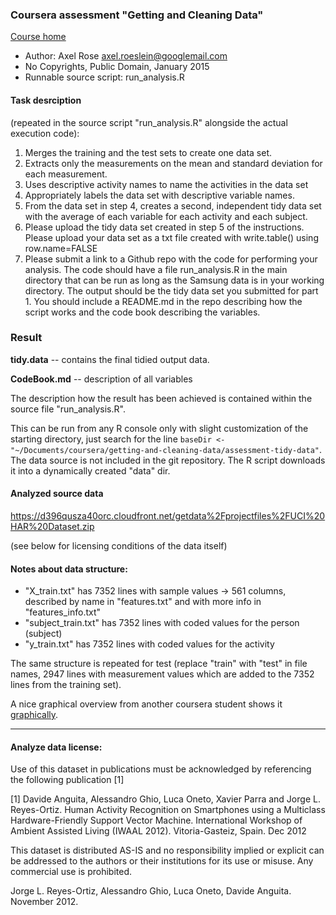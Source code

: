 ### Coursera assessment "Getting and Cleaning Data"

[Course home](https://class.coursera.org/getdata-010)

- Author: Axel Rose <axel.roeslein@googlemail.com>
- No Copyrights, Public Domain, January 2015
- Runnable source script: run_analysis.R


#### Task desrciption
(repeated in the source script "run_analysis.R" alongside the actual execution code):

1. Merges the training and the test sets to create one data set.
2. Extracts only the measurements on the mean and standard deviation for each measurement.
3. Uses descriptive activity names to name the activities in the data set
4. Appropriately labels the data set with descriptive variable names.
5. From the data set in step 4, creates a second, independent tidy data set with the average of each variable for each activity and each subject.
6. Please upload the tidy data set created in step 5 of the instructions. Please upload your data set as a txt file created with write.table() using row.name=FALSE
7. Please submit a link to a Github repo with the code for performing your analysis. The code should have a file run_analysis.R in the main directory that can be run as long as the Samsung data is in your working directory. The output should be the tidy data set you submitted for part 1. You should include a README.md in the repo describing how the script works and the code book describing the variables.

### Result

**tidy.data** -- contains the final tidied output data.

**CodeBook.md** -- description of all variables

The description how the result has been achieved is contained within the source file "run_analysis.R".

This can be run from any R console only with slight customization of the starting directory, just search for the line `baseDir <- "~/Documents/coursera/getting-and-cleaning-data/assessment-tidy-data"`. The data source is not included in the git repository. The R script downloads it into a dynamically created "data" dir.


#### Analyzed source data

https://d396qusza40orc.cloudfront.net/getdata%2Fprojectfiles%2FUCI%20HAR%20Dataset.zip

(see below for licensing conditions of the data itself)

#### Notes about data structure:

- "X_train.txt" has 7352 lines with sample values -> 561 columns, described by name in "features.txt" and with more info in "features_info.txt"
- "subject_train.txt" has 7352 lines with coded values for the person (subject)
- "y_train.txt" has 7352 lines with coded values for the activity

The same structure is repeated for test (replace "train" with "test" in file names, 2947 lines with measurement values which are added to the 7352 lines from the training set).

A nice graphical overview from another coursera student shows it [graphically](https://coursera-forum-screenshots.s3.amazonaws.com/ab/a2776024af11e4a69d5576f8bc8459/Slide2.png).

---

#### Analyze data license:

Use of this dataset in publications must be acknowledged by referencing the following publication [1]

[1] Davide Anguita, Alessandro Ghio, Luca Oneto, Xavier Parra and Jorge L. Reyes-Ortiz. Human Activity Recognition on Smartphones using a Multiclass Hardware-Friendly Support Vector Machine. International Workshop of Ambient Assisted Living (IWAAL 2012). Vitoria-Gasteiz, Spain. Dec 2012

This dataset is distributed AS-IS and no responsibility implied or explicit can be addressed to the authors or their institutions for its use or misuse. Any commercial use is prohibited.

Jorge L. Reyes-Ortiz, Alessandro Ghio, Luca Oneto, Davide Anguita. November 2012.